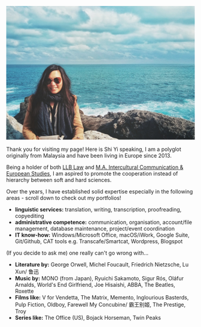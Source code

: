 ![](me.JPG)

Thank you for visiting my page! Here is Shi Yi speaking, I am a polyglot originally from Malaysia and have been living in Europe since 2013.

Being a holder of both [LLB Law](https://www.bristol.ac.uk/study/undergraduate/2022/law/llb-law/) and [M.A. Intercultural Communication & European Studies](https://www.hs-fulda.de/en/studies/departments/social-and-cultural-sciences/future-students/study-programmes/intercultural-communication-and-european-studies-ma), I am aspired to promote the cooperation instead of hierarchy between soft and hard sciences.

Over the years, I have established solid expertise especially in the following areas - scroll down to check out my portfolios!
- **linguistic services:** translation, writing, transcription, proofreading, copyediting
- **administrative competence:** communication, organisation, account/file management, database maintenance, project/event coordination
- **IT know-how:** Windows/Microsoft Office, macOS/iWork, Google Suite, Git/Github, CAT tools e.g. Transcafe/Smartcat, Wordpress, Blogspot

(If you decide to ask me) one really can't go wrong with...
- **Literature by:** George Orwell, Michel Foucault, Friedrich Nietzsche, Lu Xun/ 鲁迅
- **Music by:** MONO (from Japan), Ryuichi Sakamoto, Sigur Rós, Oláfur Arnalds, World's End Girlfriend, Joe Hisaishi, ABBA, The Beatles, Roxette
- **Films like:** V for Vendetta, The Matrix, Memento, Inglourious Basterds, Pulp Fiction, Oldboy, Farewell My Concubine/ 霸王别姬, The Prestige, Troy
- **Series like:** The Office (US), Bojack Horseman, Twin Peaks
